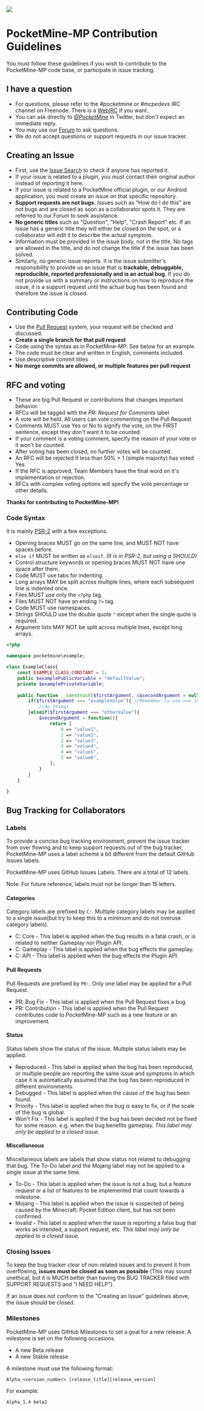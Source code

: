 ![](http://cdn.pocketmine.net/img/PocketMine-MP-h.png)

# PocketMine-MP Contribution Guidelines

You must follow these guidelines if you wish to contribute to the PocketMine-MP code base, or participate in issue tracking.

## I have a question
* For questions, please refer to the _#pocketmine_ or _#mcpedevs_ IRC channel on Freenode. There is a [WebIRC](http://webchat.freenode.net?channels=pocketmine,mcpedevs&uio=d4) if you want.
* You can ask directly to _[@PocketMine](https://twitter.com/PocketMine)_ in Twitter, but don't expect an immediate reply.
* You may use our [Forum](http://forums.pocketmine.net) to ask questions.
* We do not accept questions or support requests in our issue tracker.

## Creating an Issue
 - First, use the [Issue Search](https://github.com/PocketMine/PocketMine-MP/search?ref=cmdform&type=Issues) to check if anyone has reported it.
 - If your issue is related to a plugin, you must contact their original author instead of reporting it here.
 - If your issue is related to a PocketMine official plugin, or our Android application, you must create an issue on that specific repository.
 - **Support requests are not bugs.** Issues such as "How do I do this" are not bugs and are closed as soon as a collaborator spots it. They are referred to our Forum to seek assistance.
 - **No generic titles** such as "Question", "Help", "Crash Report" etc. If an issue has a generic title they will either be closed on the spot, or a collaborator will edit it to describe the actual symptom.
 - Information must be provided in the issue body, not in the title. No tags are allowed in the title, and do not change the title if the issue has been solved.
 - Similarly, no generic issue reports. It is the issue submitter's responsibility to provide us an issue that is **trackable, debuggable, reproducible, reported professionally and is an actual bug**. If you do not provide us with a summary or instructions on how to reproduce the issue, it is a support request until the actual bug has been found and therefore the issue is closed.

## Contributing Code
* Use the [Pull Request](https://github.com/PocketMine/PocketMine-MP/pull/new) system, your request will be checked and discussed.
* __Create a single branch for that pull request__
* Code using the syntax as in PocketMine-MP. See below for an example.
* The code must be clear and written in English, comments included.
* Use descriptive commit titles
* __No merge commits are allowed, or multiple features per pull request__

## RFC and voting
* These are big Pull Request or contributions that changes important behavior.
* RFCs will be tagged with the *PR: Request for Comments* label
* A vote will be held. All users can vote commenting on the Pull Request
* Comments MUST use Yes or No to signify the vote, on the FIRST sentence, except they don't want it to be counted.
* If your comment is a voting comment, specify the reason of your vote or it won't be counted.
* After voting has been closed, no further votes will be counted.
* An RFC will be rejected if less than 50% + 1 (simple majority) has voted Yes.
* If the RFC is approved, Team Members have the final word on it's implementation or rejection.
* RFCs with complex voting options will specify the vote percentage or other details.


**Thanks for contributing to PocketMine-MP!**

### Code Syntax

It is mainly [PSR-2](https://github.com/php-fig/fig-standards/blob/master/accepted/PSR-1-basic-coding-standard.md) with a few exceptions.
* Opening braces MUST go on the same line, and MUST NOT have spaces before.
* `else if` MUST be written as `elseif`. _(It is in PSR-2, but using a SHOULD)_
* Control structure keywords or opening braces MUST NOT have one space after them.
* Code MUST use tabs for indenting.
* Long arrays MAY be split across multiple lines, where each subsequent line is indented once. 
* Files MUST use only the `<?php` tag.
* Files MUST NOT have an ending `?>` tag.
* Code MUST use namespaces.
* Strings SHOULD use the double quote `"` except when the single quote is required.
* Argument lists MAY NOT be split across multiple lines, except long arrays.

```php
<?php 

namespace pocketmine\example;

class ExampleClass{
	const EXAMPLE_CLASS_CONSTANT = 1;
	public $examplePublicVariable = "defaultValue";
	private $examplePrivateVariable;
	
	public function __construct($firstArgument, &$secondArgument = null){
		if($firstArgument === "exampleValue"){ //Remember to use === instead == when possible
			//do things
		}elseif($firstArgument === "otherValue"){
			$secondArgument = function(){
				return [
					0 => "value1",
					1 => "value2",
					2 => "value3",
					3 => "value4",
					4 => "value5",
					5 => "value6",
				];
			}
		}
	}

}
```
## Bug Tracking for Collaborators

### Labels
To provide a concise bug tracking environment, prevent the issue tracker from over flowing and to keep support requests out of the bug tracker, PocketMine-MP uses a label scheme a bit different from the default GitHub Issues labels.

PocketMine-MP uses GitHub Issues Labels. There are a total of 12 labels.

Note: For future reference, labels must not be longer than 15 letters.

#### Categories
Category labels are prefixed by `C:`. Multiple category labels may be applied to a single issue(but try to keep this to a minimum and do not overuse category labels).
 - C: Core - This label is applied when the bug results in a fatal crash, or is related to neither Gameplay nor Plugin API.
 - C: Gameplay - This label is applied when the bug effects the gameplay.
 - C: API - This label is applied when the bug effects the Plugin API.

#### Pull Requests
Pull Requests are prefixed by `PR:`. Only one label may be applied for a Pull Request.
 - PR: Bug Fix - This label is applied when the Pull Request fixes a bug. 
 - PR: Contribution - This label is applied when the Pull Request contributes code to PocketMine-MP such as a new feature or an improvement.

#### Status
Status labels show the status of the issue. Multiple status labels may be applied.
 - Reproduced - This label is applied when the bug has been reproduced, or multiple people are reporting the same issue and symptoms in which case it is automatically assumed that the bug has been reproduced in different environments.
 - Debugged - This label is applied when the cause of the bug has been found.
 - Priority - This label is applied when the bug is easy to fix, or if the scale of the bug is global.
 - Won't Fix - This label is applied if the bug has been decided not be fixed for some reason. e.g. when the bug benefits gameplay. *This label may only be applied to a closed issue.*

#### Miscellaneous
Miscellaneous labels are labels that show status not related to debugging that bug. The To-Do label and the Mojang label may not be applied to a single issue at the same time.
 - To-Do - This label is applied when the issue is not a bug, but a feature request or a list of features to be implemented that count towards a milestone.
 - Mojang - This label is applied when the issue is suspected of being caused by the Minecraft: Pocket Edition client, but has not been confirmed.
 - Invalid - This label is applied when the issue is reporting a false bug that works as intended, a support request, etc. *This label may only be applied to a closed issue.*

### Closing Issues
To keep the bug tracker clear of non-related issues and to prevent it from overflowing, **issues must be closed as soon as possible** (This may sound unethical, but it is MUCH better than having the BUG TRACKER filled with SUPPORT REQUESTS and "I NEED HELP").

If an issue does not conform to the "Creating an Issue" guidelines above, the issue should be closed.

### Milestones
PocketMine-MP uses GitHub Milestones to set a goal for a new release. A milestone is set on the following occasions.

 - A new Beta release
 - A new Stable release

A milestone must use the following format:
```
Alpha_<version_number> [release_title][release_version]
```
For example:
```
Alpha_1.4 beta2
```
